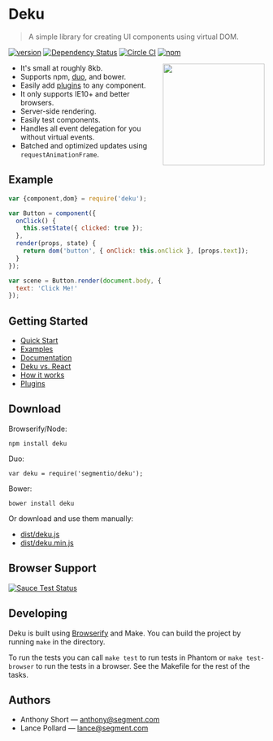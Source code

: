 # Deku

> A simple library for creating UI components using virtual DOM.

[![version](https://img.shields.io/npm/v/deku.svg?style=flat-square)](https://www.npmjs.com/package/deku)
[![Dependency Status](https://david-dm.org/segmentio/deku.svg?style=flat-square)](https://david-dm.org/segmentio/deku)
[![Circle CI](https://img.shields.io/circleci/project/BrightFlair/PHP.Gt.svg?style=flat-square)](https://circleci.com/gh/segmentio/deku)
[![npm](https://img.shields.io/badge/license-MIT-blue.svg?style=flat-square)]()

<img  width="200" align="right" src="https://i.cloudup.com/fDqKHg1ude.png" />

* It's small at roughly 8kb. 
* Supports npm, [duo](https://github.com/duojs/duo), and bower.
* Easily add [plugins](https://github.com/segmentio/deku/wiki/plugins) to any component.
* It only supports IE10+ and better browsers.
* Server-side rendering.
* Easily test components.
* Handles all event delegation for you without virtual events.
* Batched and optimized updates using `requestAnimationFrame`.

## Example

```js
var {component,dom} = require('deku');

var Button = component({
  onClick() {
    this.setState({ clicked: true });
  },
  render(props, state) {
    return dom('button', { onClick: this.onClick }, [props.text]);
  }
});

var scene = Button.render(document.body, {
  text: 'Click Me!'
});
```

## Getting Started

* [Quick Start](https://github.com/segmentio/deku/wiki/quickstart)
* [Examples](https://github.com/segmentio/deku/wiki/examples)
* [Documentation](https://github.com/segmentio/deku/wiki)
* [Deku vs. React](https://github.com/segmentio/deku/wiki/deku-vs-react)
* [How it works](https://github.com/segmentio/deku/wiki/how-it-works)
* [Plugins](https://github.com/segmentio/deku/wiki/plugins)

## Download

Browserify/Node:

```
npm install deku
```

Duo: 

```
var deku = require('segmentio/deku');
```

Bower:

```
bower install deku
```

Or download and use them manually:

* [dist/deku.js](https://raw.githubusercontent.com/segmentio/deku/master/dist/deku.js)
* [dist/deku.min.js](https://raw.githubusercontent.com/segmentio/deku/master/dist/deku.min.js)

## Browser Support

[![Sauce Test Status](https://saucelabs.com/browser-matrix/deku.svg)](https://saucelabs.com/u/deku)

## Developing

Deku is built using [Browserify](https://github.com/substack/node-browserify) and Make. You can build the project by running `make` in the directory.

To run the tests you can call `make test` to run tests in Phantom or `make test-browser` to run the tests in a browser. See the Makefile for the rest of the tasks.

## Authors

* Anthony Short — anthony@segment.com
* Lance Pollard — lance@segment.com

